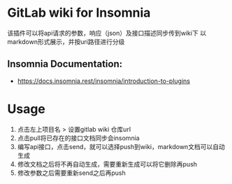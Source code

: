 # GitLab wiki for Insomnia

该插件可以将api请求的参数，响应（json）及接口描述同步传到wiki下
以markdown形式展示，并按uri路径进行分级

## Insomnia Documentation:
* https://docs.insomnia.rest/insomnia/introduction-to-plugins

# Usage

1. 点击左上项目名 > 设置gitlab wiki 仓库url
2. 点击pull将已存在的接口文档同步会insomnia
3. 编写api接口，点击send，就可以选择push到wiki，markdown文档可以自动生成
4. 修改文档之后将不再自动生成，需要重新生成可以将它删除再push
5. 修改参数之后需要重新send之后再push